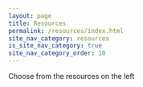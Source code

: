 ```yaml
---
layout: page
title: Resources
permalink: /resources/index.html
site_nav_category: resources
is_site_nav_category: true
site_nav_category_order: 10
---
```


Choose from the resources on the left
